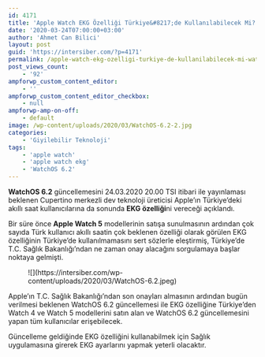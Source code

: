 ```yaml
---
id: 4171
title: 'Apple Watch EKG Özelliği Türkiye&#8217;de Kullanılabilecek Mi? &#8211; WatchOS 6.2 Güncellemesi'
date: '2020-03-24T07:00:00+03:00'
author: 'Ahmet Can Bilici'
layout: post
guid: 'https://intersiber.com/?p=4171'
permalink: /apple-watch-ekg-ozelligi-turkiye-de-kullanilabilecek-mi-watchos-6-2-guncellemesi/
post_views_count:
    - '92'
ampforwp_custom_content_editor:
    - ''
ampforwp_custom_content_editor_checkbox:
    - null
ampforwp-amp-on-off:
    - default
image: /wp-content/uploads/2020/03/WatchOS-6.2-2.jpg
categories:
    - 'Giyilebilir Teknoloji'
tags:
    - 'apple watch'
    - 'apple watch ekg'
    - 'WatchOS 6.2'
---
```


**WatchOS 6.2** güncellemesini 24.03.2020 20.00 TSI itibari ile yayınlaması beklenen Cupertino merkezli dev teknoloji üreticisi Apple’ın Türkiye’deki akıllı saat kullanıcılarına da sonunda **EKG özelliği**ni vereceği açıklandı.

Bir süre önce **Apple Watch 5** modellerinin satışa sunulmasının ardından çok sayıda Türk kullanıcı akıllı saatin çok beklenen özelliği olarak görülen EKG özelliğinin Türkiye’de kullanılmamasını sert sözlerle eleştirmiş, Türkiye’de T.C. Sağlık Bakanlığı’ndan ne zaman onay alacağını sorgulamaya başlar noktaya gelmişti.

<figure class="wp-block-image size-full">![](https://intersiber.com/wp-content/uploads/2020/03/WatchOS-6.2.jpeg)</figure>Apple’ın T.C. Sağlık Bakanlığı’ndan son onayları almasının ardından bugün verilmesi beklenen WatchOS 6.2 güncellemesi ile EKG özelliğine Türkiye’den Watch 4 ve Watch 5 modellerini satın alan ve WatchOS 6.2 güncellemesini yapan tüm kullanıcılar erişebilecek.

Güncelleme geldiğinde EKG özelliğini kullanabilmek için Sağlık uygulamasına girerek EKG ayarlarını yapmak yeterli olacaktır.